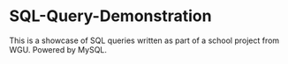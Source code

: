 # SQL-Query-Demonstration
This is a showcase of SQL queries written as part of a school project from WGU. Powered by MySQL.
